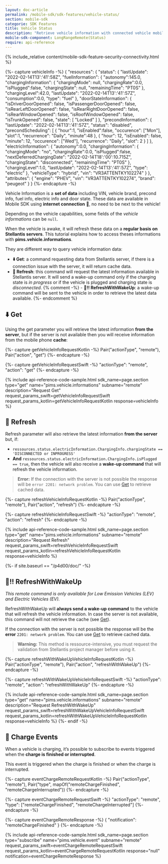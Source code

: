 ```yaml
---
layout: doc-article
permalink: /mobile-sdk/sdk-features/vehicle-status/
section: mobile-sdk
categorie: SDK Features
title: Vehicle Status
description: "Retrieve vehicle information with connected vehicle mobile SDK."
mobile-sdk-component: LongRangeRemote(Status)
require: api-reference
---
```


{% include_relative content/mobile-sdk-feature-security-connectivity.html %}

{%- capture vehicleInfo -%}
  {
      "resources": {
        "status": {
          "lastUpdate": "2022-02-14T13':'41':58Z",
          "fuelInformation": {
            "autonomy":145.0,
            "chargingInformation": {
              "chargingMode": null, "chargingRate":0.0, "isPlugged":false,
              "chargingState": null, "remainingTime": "PT0S" },
            "chargingLevel":42.0, "lastUpdate": "2022-02-14T13':'41':57Z",
            "consumption":0.0, "type": "fuel" },
          "doorStateInformation": {
            "isDriverDoorOpened": false, "isPassengerDoorOpened": false,
            "isRearLeftDoorOpened": false, "isRearRightDoorOpened": false,
            "isRearWindowOpened": false, "isRoofWindowOpened": false, "isTrunkOpened": false,
            "state": [ "Locked" ] },
          "precondInformation": {
            "lastUpdate": "2022-02-14T13':'41':57Z", "status": "disabled",
            "precondScheduling": [
              { "hour":1, "isEnabled":false, "occurence": ["Mon"],
                "slot":1, "recurrence": "Daily", "minute":48 },
              { "hour": 12, "isEnabled": false, "minute": 12,
                "occurence": ["Wed"], "recurrence": "Daily", "slot": 2 } ] },
          "electricInformation": { "autonomy":0.0,
            "chargingInformation": {
              "chargingMode": "no", "chargingRate":0.0, "isPlugged":false,
              "nextDeferredChargingDate": "2022-02-14T18':'00':10.715Z",
              "chargingState": "disconnected", "remainingTime": "PT0S" },
            "chargingLevel":1.0, "lastUpdate": "2022-02-14T13':'41':57Z", "type": "electric" },
          "vehicleType": "hybrid", "vin": "VR3ATTENTKY102274" } },
      "attributes": {
        "engine": "PHEV", "vin": "VR3ATTENTKY102274", "brand": "peugeot"
      }
    }
{%- endcapture -%}


Vehicle Information is a **set of data** including VIN, vehicle brand, precond info, fuel info, electric info and door state. These data are available in Mobile SDK using **internet connection** 📡, no need to be next to the vehicle!

Depending on the vehicle capabilities, some fields of the *vehicle informations* can be `null`.

When the vehicle is awake, it will refresh these data on a **regular basis on Stellantis servers**. This tutorial explains how to access theses informations with **pims.vehicle.informations**.

They are different way to query vehicle information data:
- **⬇️ Get**: a command requesting data from Stellantis server, if there is a connection issue with the server, it will return cache data.
- **🔄 Refresh**: this command will request the latest information available in Stellantis server. It will send a wake-up command only if the charging state is *in progress* or if the vehicle is plugged and charging state is *disconnected*.
{% comment -%} - **🔄‼️ RefreshWithWakeUp**: a wake-up command will be sent to the vehicle in order to retrieve the latest data available. {%- endcomment %}

## ⬇️ Get

Using the get parameter you will retrieve the latest information **from the server**, but if the server is not available then you will receive information from the mobile phone **cache**:

{%- capture getVehicleInfoRequestKotlin -%}
  Pair("actionType", "remote"),
  Pair("action", "get")
{%- endcapture -%}

{%- capture getVehicleInfoRequestSwift -%}
  "actionType": "remote",
  "action": "get"
{%- endcapture -%}


{% include api-reference-code-sample.html
  sdk_name=page.section
  type="get"
  name="pims.vehicle.informations"
  subname="remote"
  description="Request Get"
  request_params_swift=getVehicleInfoRequestSwift
  request_params_kotlin=getVehicleInfoRequestKotlin
  response=vehicleInfo
%}


## 🔄 Refresh

Refresh parameter will also retrieve the latest information **from the server** but, if:
  - `ressources.status.electricInformation.ChargingInfo.chargingState == 'DISCONNECTED or INPROGRESS'`
  - **And** `ressources.status.electricInformation.ChargingInfo.isPlugged == true`, then the vehicle will also receive a **wake-up command** that will refresh the vehicle information. 


> **Error:** If the connection with the server is not possible the response will be `error 2201: network problem`. You can use [Get](#️-get) to retrieve cached data.

{%- capture refreshVehicleInfoRequestKotlin -%}
  Pair("actionType", "remote"),
  Pair("action", "refresh")
{%- endcapture -%}

{%- capture refreshVehicleInfoRequestSwift -%}
  "actionType": "remote",
  "action": "refresh"
{%- endcapture -%}


{% include api-reference-code-sample.html
  sdk_name=page.section
  type="get"
  name="pims.vehicle.informations"
  subname="remote"
  description="Request Refresh"
  request_params_swift=refreshVehicleInfoRequestSwift
  request_params_kotlin=refreshVehicleInfoRequestKotlin
  response=vehicleInfo
%}

{%- if site.baseurl == "/p4d00/doc/" -%}

## 🔄‼️ RefreshWithWakeUp

*This remote command is only available for Low Emission Vehicles (LEV) and Electric Vehicles (EV).*

RefreshWithWakeUp will **always send a wake-up command** to the vehicle that will refresh the vehicle information.
In case the server is not available, this command will not retrieve the cache (see [Get](#️-get)).

If the connection with the server is not possible the response will be the **error** `2201: network problem`. You can use [Get](#️-get) to retrieve cached data.

> **Warning:** This method is ressource-intensive, you must request the validation from Stellantis project manager before using it.

{%- capture refreshWithWakeUpVehicleInfoRequestKotlin -%}
  Pair("actionType", "remote"),
  Pair("action", "refreshWithWakeUp")
{%- endcapture -%}

{%- capture refreshWithWakeUpVehicleInfoRequestSwift -%}
  "actionType": "remote",
  "action": "refreshWithWakeUp"
{%- endcapture -%}


{% include api-reference-code-sample.html
  sdk_name=page.section
  type="get"
  name="pims.vehicle.informations"
  subname="remote"
  description="Request RefreshWithWakeUp"
  request_params_swift=refreshWithWakeUpVehicleInfoRequestSwift
  request_params_kotlin=refreshWithWakeUpVehicleInfoRequestKotlin
  response=vehicleInfo
%} 
{%- endif -%}


## 🔌 Charge Events

When a vehicle is charging, it’s possible to subscribe to events triggered when the **charge is finished or interrupted**.

This event is triggered when the charge is finished or when the charge is interrupted.

{%- capture eventChargeRemoteRequestKotlin -%}
  Pair("actionType", "remote"),
  Pair("type", mapOf("remoteChargeFinished", "remoteChargeInterrupted"))
{%- endcapture -%}

{%- capture eventChargeRemoteRequestSwift -%}
  "actionType": "remote",
  "type": ["remoteChargeFinished", "remoteChargeInterrupted"]
{%- endcapture -%}

{%- capture eventChargeRemoteResponse -%}
{
    "notification": "remoteChargeFinished"
  }
{%- endcapture -%}


{% include api-reference-code-sample.html
  sdk_name=page.section
  type="subscribe"
  name="pims.vehicle.event"
  subname="remote"
  request_params_swift=eventChargeRemoteRequestSwift
  request_params_kotlin=eventChargeRemoteRequestKotlin
  response="null"
  notification=eventChargeRemoteResponse
%}

